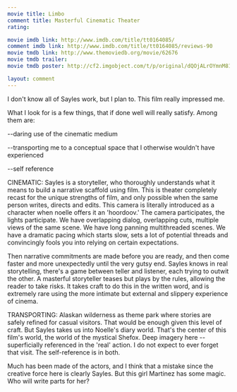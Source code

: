 ```yaml
---
movie title: Limbo
comment title: Masterful Cinematic Theater
rating: 

movie imdb link: http://www.imdb.com/title/tt0164085/
comment imdb link: http://www.imdb.com/title/tt0164085/reviews-90
movie tmdb link: http://www.themoviedb.org/movie/62676
movie tmdb trailer: 
movie tmdb poster: http://cf2.imgobject.com/t/p/original/dQOjALrOYmnM81yCiQDvRKX1KBf.jpg

layout: comment
---
```


I don't know all of Sayles work, but I plan to. This film really impressed me.

What I look for is a few things, that if done well will really satisfy. Among them are:

--daring use of the cinematic medium

--transporting me to a conceptual space that I otherwise wouldn't have experienced

--self reference

CINEMATIC: Sayles is a storyteller, who thoroughly understands what it means to build a narrative scaffold using film. This is theater completely recast for the unique strengths of film, and only possible when the same person writes, directs and edits. This camera is literally introduced as a character when noelle offers it an 'hoordoov.' The camera participates, the lights participate. We have overlapping dialog, overlapping cuts, multiple views of the same scene. We have long panning multithreaded scenes. We have a dramatic pacing which starts slow, sets a lot of potential threads and convincingly fools you into relying on certain expectations.

Then narrative commitments are made before you are ready, and then come faster and more unexpectedly until the very gutsy end. Sayles knows in real storytelling, there's a game between teller and listener, each trying to outwit the other. A masterful storyteller teases but plays by the rules, allowing the reader to take risks. It takes craft to do this in the written word, and is extremely rare using the more intimate but external and slippery experience of cinema.

TRANSPORTING: Alaskan wilderness as theme park where stories are safely refined for casual visitors. That would be enough given this level of craft. But Sayles takes us into Noelle's diary world. That's the center of this film's world, the world of the mystical Shefox. Deep imagery here -- superficially referenced in the 'real' action. I do not expect to ever forget that visit. The self-reference is in both.

Much has been made of the actors, and I think that a mistake since the creative force here is clearly Sayles. But this girl Martinez has some magic. Who will write parts for her?